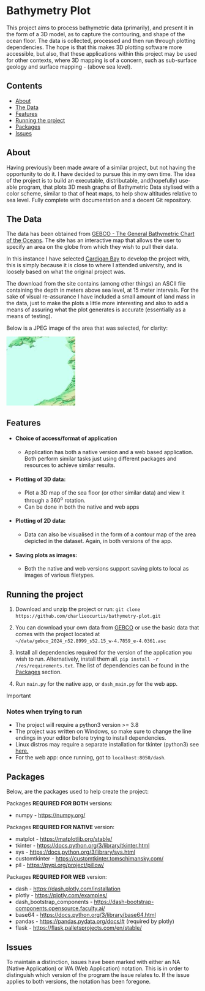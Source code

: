 # Bathymetry Plot
This project aims to process bathymetric data (primarily), and present it in the form of a 3D model, as to capture the
contouring, and shape of the ocean floor. The data is collected, processed and then run through plotting dependencies.
The hope is that this makes 3D plotting software more accessible, but also, that these applications within this project
may be used for other contexts, where 3D mapping is of a concern, such as sub-surface geology and surface mapping - 
(above sea level).

## Contents
- [About](#about)
- [The Data](#the-data)
- [Features](#features)
- [Running the project](#running-the-project)
- [Packages](#packages)
- [Issues](#issues)

## About
Having previously been made aware of a similar project, but not having the opportunity to do it. I have decided to
pursue this in my own time. The idea of the project is to build an executable, distributable, and(hopefully) use-able
program, that plots 3D mesh graphs of Bathymetric Data stylised with a color scheme, similar to that of heat maps, to
help show altitudes relative to sea level. Fully complete with documentation and a decent Git repository.

## The Data
The data has been obtained from [GEBCO - The General Bathymetric Chart of the Oceans](https://www.gebco.net/). The site
has an interactive map that allows the user to specify an area on the globe from which they wish to pull their data.

In this instance I have selected [Cardigan Bay](https://en.wikipedia.org/wiki/Cardigan_Bay) to develop the project with,
this is simply because it is close to where I attended university, and is loosely based on what the original project
was.

The download from the site contains (among other things) an ASCII file containing the depth in meters above sea level,
at 15 meter intervals. For the sake of visual re-assurance I have included a small amount of land mass in the data, just
to make the plots a little more interesting and also to add a means of assuring what the plot generates is accurate
(essentially as a means of testing).

Below is a JPEG image of the area that was selected, for clarity:

![Cardigan Bay data area](./data/gebco_2024_n52.8999_s52.15_w-4.7859_e-4.0361_relief.jpeg)

## Features
- #### Choice of access/format of application
  - Application has both a native version and a web based application. Both perform similar tasks just using different
  packages and resources to achieve similar results.
- #### Plotting of 3D data:
  - Plot a 3D map of the sea floor (or other similar data) and view it through a 360<sup>o</sup> rotation.
  - Can be done in both the native and web apps
- #### Plotting of 2D data:
  - Data can also be visualised in the form of a contour map of the area depicted in the dataset. Again, in both
  versions of the app.
- #### Saving plots as images:
  - Both the native and web versions support saving plots to local as images of various filetypes.

## Running the project
1. Download and unzip the project or run:
    ```git clone https://github.com/charlieocurtis/bathymetry-plot.git```

2. You can download your own data from [GEBCO](https://www.gebco.net/) or use the basic data that comes with the project
located at ```~/data/gebco_2024_n52.8999_s52.15_w-4.7859_e-4.0361.asc```

3. Install all dependencies required for the version of the application you wish to run. Alternatively, install them
all.
```pip install -r /res/requirements.txt```.
The list of dependencies can be found in the [Packages](#packages) section.

4. Run ```main.py``` for the native app, or ```dash_main.py``` for the web app.

> [!IMPORTANT]
> ### Notes when trying to run
> - The project will  require a python3 version >= 3.8
> - The project was written on Windows, so make sure to change the line endings in your editor before trying to install
>   dependencies.
> - Linux distros may require a separate installation for tkinter (python3) see [here.](https://stackoverflow.com/a/25905642/11895915)
> - For the web app: once running, got to ```localhost:8050/dash```.

## Packages
Below, are the packages used to help create the project:

Packages **REQUIRED FOR BOTH** versions:
- numpy - https://numpy.org/

Packages **REQUIRED FOR NATIVE** version:
- matplot - https://matplotlib.org/stable/
- tkinter - https://docs.python.org/3/library/tkinter.html
- sys - https://docs.python.org/3/library/sys.html
- customtkinter - https://customtkinter.tomschimansky.com/
- pil - https://pypi.org/project/pillow/

Packages **REQUIRED FOR WEB** version:
- dash - https://dash.plotly.com/installation
- plotly - https://plotly.com/examples/
- dash_bootstrap_components - https://dash-bootstrap-components.opensource.faculty.ai/
- base64 - https://docs.python.org/3/library/base64.html
- pandas - https://pandas.pydata.org/docs/# (required by plotly)
- flask - https://flask.palletsprojects.com/en/stable/

## Issues
To maintain a distinction, issues have been marked with either an NA (Native Application) or WA (Web Application)
notation. This is in order to distinguish which version of the program the issue relates to. If the issue applies to
both versions, the notation has been foregone.
